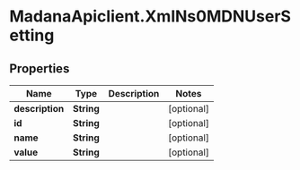 # MadanaApiclient.XmlNs0MDNUserSetting

## Properties

Name | Type | Description | Notes
------------ | ------------- | ------------- | -------------
**description** | **String** |  | [optional] 
**id** | **String** |  | [optional] 
**name** | **String** |  | [optional] 
**value** | **String** |  | [optional] 


